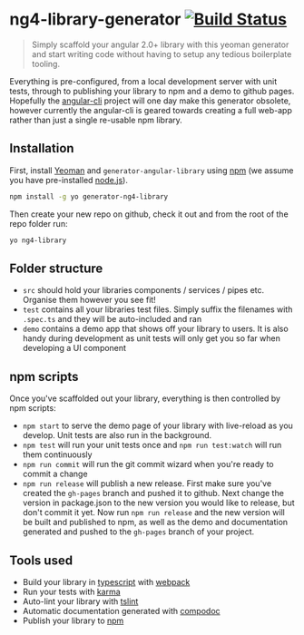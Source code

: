 # ng4-library-generator [![Build Status](https://travis-ci.org/bokzor/generator-ng4-library.svg?branch=master)](https://travis-ci.org/bokzor/generator-ng4-library)
>Simply scaffold your angular 2.0+ library with this yeoman generator and start writing code without having to setup any tedious boilerplate tooling. 

Everything is pre-configured, from a local development server with unit tests, through to publishing your library to npm and a demo to github pages. Hopefully the [angular-cli](https://cli.angular.io/) project will one day make this generator obsolete, however currently the angular-cli is geared towards creating a full web-app rather than just a single re-usable npm library.

## Installation

First, install [Yeoman](http://yeoman.io) and `generator-angular-library` using [npm](https://www.npmjs.com/) (we assume you have pre-installed [node.js](https://nodejs.org/)).

```bash
npm install -g yo generator-ng4-library
```

Then create your new repo on github, check it out and from the root of the repo folder run:

```bash
yo ng4-library
```

## Folder structure
* `src` should hold your libraries components / services / pipes etc. Organise them however you see fit!
* `test` contains all your libraries test files. Simply suffix the filenames with `.spec.ts` and they will be auto-included and ran
* `demo` contains a demo app that shows off your library to users. It is also handy during development as unit tests will only get you so far when developing a UI component

## npm scripts

Once you've scaffolded out your library, everything is then controlled by npm scripts:
* `npm start` to serve the demo page of your library with live-reload as you develop. Unit tests are also run in the background.
* `npm test` will run your unit tests once and `npm run test:watch` will run them continuously
* `npm run commit` will run the git commit wizard when you're ready to commit a change
* `npm run release` will publish a new release. First make sure you've created the `gh-pages` branch and pushed it to github. Next change the version in package.json to the new version you would like to release, but don't commit it yet. Now run `npm run release` and the new version will be built and published to npm, as well as the demo and documentation generated and pushed to the `gh-pages` branch of your project.

## Tools used

* Build your library in [typescript](https://www.typescriptlang.org/) with [webpack](https://webpack.github.io/)
* Run your tests with [karma](http://karma-runner.github.io/)
* Auto-lint your library with [tslint](https://palantir.github.io/tslint/)
* Automatic documentation generated with [compodoc](https://compodoc.github.io/compodoc/)
* Publish your library to [npm](https://www.npmjs.com/)

